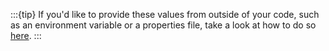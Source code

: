 :::{tip}
If you'd like to provide these values from outside of your code, such as an environment variable or a properties file, take a look at how to do so [here](../how-tos.md#how-to-provide-config-values-from-outside-of-my-code).
:::

